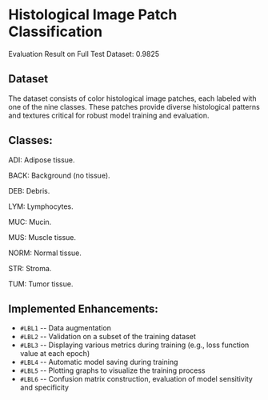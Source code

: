 # Histological Image Patch Classification


Evaluation Result on Full Test Dataset: 0.9825

## Dataset

The dataset consists of color histological image patches, each labeled with one of the nine classes. These patches provide diverse histological patterns and textures critical for robust model training and evaluation.

## Classes:

ADI: Adipose tissue.

BACK: Background (no tissue).

DEB: Debris.

LYM: Lymphocytes.

MUC: Mucin.

MUS: Muscle tissue.

NORM: Normal tissue.

STR: Stroma.

TUM: Tumor tissue.

## Implemented Enhancements:
* `#LBL1` -- Data augmentation
* `#LBL2` -- Validation on a subset of the training dataset
* `#LBL3` -- Displaying various metrics during training (e.g., loss function value at each epoch)
* `#LBL4` -- Automatic model saving during training
* `#LBL5` -- Plotting graphs to visualize the training process
* `#LBL6` -- Confusion matrix construction, evaluation of model sensitivity and specificity
